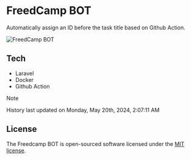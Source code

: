 # FreedCamp BOT

Automatically assign an ID before the task title based on Github Action.

![FreedCamp BOT](https://repository-images.githubusercontent.com/737932867/7d34798b-2680-471c-b089-a78a718d3d6a)

## Tech

- Laravel
- Docker
- Github Action

> [!NOTE]  
> History last updated on Monday, May 20th, 2024, 2:07:11 AM

## License

The Freedcamp BOT is open-sourced software licensed under the [MIT license](https://opensource.org/licenses/MIT).
